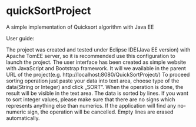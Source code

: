 # quickSortProject
A simple implementation of Quicksort algorithm with Java EE


User guide:

The project was created and tested under Eclipse IDE(Java EE version) with Apache TomEE server, so it is recommended use this configuration to launch the project. The user interface has been created as simple website with JavaScript and Bootstrap framework. It will we available in the parent URL of the project(e.g. http://localhost:8080/QuickSortProject/) To proceed sorting operation just paste your data into text area, choose type of the data(String or Integer) and click „SORT”. When the operation is done, the result will be visible in the text area. The data is sorted by lines. If you want to sort integer values, please make sure that there are no signs which represents anything else than numerics. If the application will find any no-numeric sign, the operation will be cancelled. Empty lines are erased automatically.
